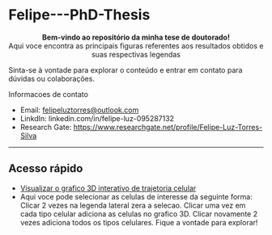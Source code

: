 # Felipe---PhD-Thesis

<p align="center">
  <strong>Bem-vindo ao repositório da minha tese de doutorado!</strong><br>
  Aqui voce encontra as principais figuras referentes aos resultados obtidos e suas respectivas legendas

Sinta-se à vontade para explorar o conteúdo e entrar em contato para dúvidas ou colaborações.

Informacoes de contato 
- Email: felipeluztorres@outlook.com
- LinkdIn: linkedin.com/in/felipe-luz-095287132
- Research Gate: https://www.researchgate.net/profile/Felipe-Luz-Torres-Silva
</p>

---

## Acesso rápido

- [Visualizar o grafico 3D interativo de trajetoria celular](https://felipeluz97.github.io/Felipe---PhD-Thesis/cds_3d_plot_obj.html)
- Aqui voce pode selecionar as celulas de interesse da seguinte forma: Clicar 2 vezes na legenda lateral zera a selecao. Clicar uma vez em cada tipo celular adiciona as celulas no grafico 3D. Clicar novamente 2 vezes adiciona todos os tipos celulares. Fique a vontade para explorar!

